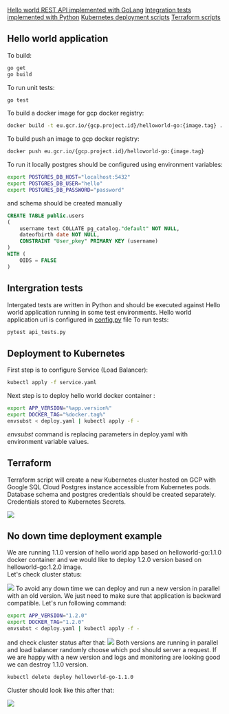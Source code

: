 

[Hello world REST API implemented with GoLang](/app)
[Integration tests implemented with Python](/tests)
[Kubernetes deployment scripts](/k8s)
[Terraform scripts](/terraform)

## Hello world application
To build:
```bash
go get
go build
```
To run unit tests:
```bash
go test
```
To  build a docker image for gcp docker registry:
```bash
docker build -t eu.gcr.io/{gcp.project.id}/helloworld-go:{image.tag} .
```
To  build push an image to gcp docker registry:
```bash
docker push eu.gcr.io/{gcp.project.id}/helloworld-go:{image.tag}
```
To run it locally postgres should be configured using environment variables:
```bash
export POSTGRES_DB_HOST="localhost:5432"
export POSTGRES_DB_USER="hello"
export POSTGRES_DB_PASSWORD="password"
```

and schema should be created manually

```sql
CREATE TABLE public.users
(
    username text COLLATE pg_catalog."default" NOT NULL,
    dateofbirth date NOT NULL,
    CONSTRAINT "User_pkey" PRIMARY KEY (username)
)
WITH (
    OIDS = FALSE
)
```

## Intergration tests
Intergated tests are written in Python and should be executed against Hello world application running in some test environments.
Hello world application url is configured in [config.py](/tests/config.py) file
To run tests:
```bash
pytest api_tests.py
```
## Deployment to Kubernetes
First step is to configure Service (Load Balancer):
```bash
kubectl apply -f service.yaml
```
Next step is to deploy hello world docker container :
```bash
export APP_VERSION="%app.version%"
export DOCKER_TAG="%docker.tag%"
envsubst < deploy.yaml | kubectl apply -f -
```
*envsubst* command is replacing parameters in deploy.yaml with environment variable values.

## Terraform
Terraform script will create a new Kubernetes cluster hosted on GCP with Google SQL Cloud Postgres instance accessible from Kubernetes pods. Database schema and postgres credentials should be created separately. Credentials stored to Kubernetes Secrets.

![](https://lh3.googleusercontent.com/MHdhLdUw5FZvNtRTcVxRdgM8-Paw6PPsauEpGKuvnMyUgeNb_3RUbS2InmgQaayOnmXe-jd1Ip09Suvp0sHoHsCDY58XRl202ENiVMOSrsuGDchxbt2uc7rJGCidFpj5RytP-wbz)


## No down time deployment example
We are running 1.1.0 version of hello world app based on helloworld-go:1.1.0 docker container and we would like to deploy 1.2.0 version based on helloworld-go:1.2.0 image.  
Let's check cluster status:

![](https://lh5.googleusercontent.com/Dkj_LONt0RUkStnG3Gg0nG_5EkV_9GtYf8EwUhKa7xKgyQUEduJNb6V4Vrx6dgKaZWEaCkOPzDP6zKVsn42PUqZyhJskfln67mDHIuSrDU2Nkl4_tlPLDoLrd8YKLKMT-R5XJfvZ)
To avoid any down time we can deploy and run a new version in parallel with an old version. We just need to make sure that application is backward compatible.
Let's run following command:
 ```bash
export APP_VERSION="1.2.0"
export DOCKER_TAG="1.2.0"
envsubst < deploy.yaml | kubectl apply -f -
```
and check cluster status after that:
![](https://lh4.googleusercontent.com/61wBaz2BoUVAx0naaT5tRUMgrSywYx_dEgiLgCZ9e0JRquwNHArUy1-b04TJymXcDuFV96HEhiP6a1e3BOH-N1lVTPtZLMaU7QWoeKa0vgxcpay9E77U3Fzb1GYs5NPHs-oDF-A5)
Both versions are running in parallel and load balancer randomly choose which pod should server a request. If we are happy with a new version and logs and monitoring are looking good we can destroy 1.1.0 version. 
```bash
kubectl delete deploy helloworld-go-1.1.0
```
Cluster should look like this after that:

![](https://lh6.googleusercontent.com/Ea3nUI2_zwYdtbGgdIy-1TSn-C4dbpk6prXx4KKcfKoR8fR9N4cuHHOEko2Qhh76C5rBr6XwO3sbI5rikuxERbKNT0IDkWS07ttd1vaZqEuNm8BsaXB_TAD5t8_uVxGpsQ4dHQcM)

